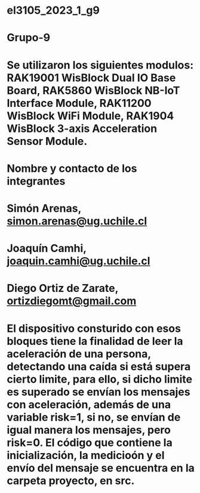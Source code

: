 # el3105_2023_1_g9
# Grupo-9
# Se utilizaron los siguientes modulos: RAK19001 WisBlock Dual IO Base Board, RAK5860 WisBlock NB-IoT Interface Module, RAK11200 WisBlock WiFi Module, RAK1904 WisBlock 3-axis Acceleration Sensor Module.
# Nombre y contacto de los integrantes
# Simón Arenas, simon.arenas@ug.uchile.cl
# Joaquín Camhi, joaquin.camhi@ug.uchile.cl
# Diego Ortiz de Zarate, ortizdiegomt@gmail.com

# El dispositivo consturido con esos bloques tiene la finalidad de leer la aceleración de una persona, detectando una caída si está supera cierto limite, para ello, si dicho limite es superado se envían los mensajes con aceleración, además de una variable risk=1, si no, se envían de igual manera los mensajes, pero risk=0. El código que contiene la inicialización, la medicioón y el envío del mensaje se encuentra en la carpeta proyecto, en src.

